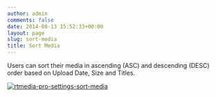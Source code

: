 ```yaml
---
author: admin
comments: false
date: 2014-08-13 15:52:33+00:00
layout: page
slug: sort-media
title: Sort Media
---
```


Users can sort their media in ascending (ASC) and descending (DESC) order based on Upload Date, Size and Titles.



[![rtmedia-pro-settings-sort-media](http://docs.rtcamp.com/wp-content/uploads/2014/08/rtmedia-pro-settings-sort-media.png)](http://docs.rtcamp.com/wp-content/uploads/2014/08/rtmedia-pro-settings-sort-media.png)
